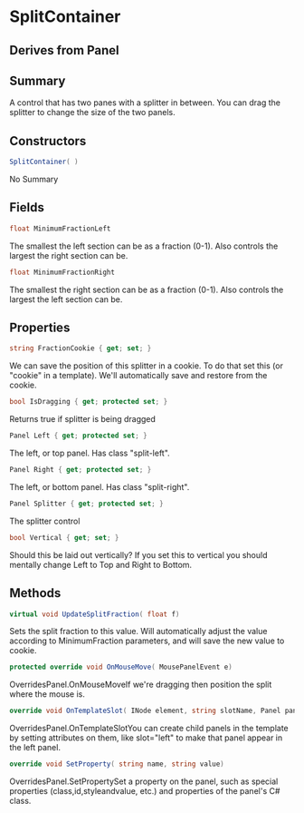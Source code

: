 # SplitContainer

## Derives from Panel

## Summary

A control that has two panes with a splitter in between. You can drag the splitter to change the size of the two panels.
## Constructors

```c#
SplitContainer( ) 
```
No Summary
## Fields

```c#
float MinimumFractionLeft
```
The smallest the left section can be as a fraction (0-1). Also controls the largest the right section can be.
```c#
float MinimumFractionRight
```
The smallest the right section can be as a fraction (0-1). Also controls the largest the left section can be.
## Properties

```c#
string FractionCookie { get; set; } 
```
We can save the position of this splitter in a cookie. To do that set this
(or "cookie" in a template). We'll automatically save and restore from the cookie.
```c#
bool IsDragging { get; protected set; } 
```
Returns true if splitter is being dragged
```c#
Panel Left { get; protected set; } 
```
The left, or top panel. Has class "split-left".
```c#
Panel Right { get; protected set; } 
```
The left, or bottom panel. Has class "split-right".
```c#
Panel Splitter { get; protected set; } 
```
The splitter control
```c#
bool Vertical { get; set; } 
```
Should this be laid out vertically? If you set this to vertical you should
mentally change Left to Top and Right to Bottom.
## Methods

```c#
virtual void UpdateSplitFraction( float f) 
```
Sets the split fraction to this value. Will automatically adjust the value
according to MinimumFraction parameters, and will save the new value to cookie.
```c#
protected override void OnMouseMove( MousePanelEvent e) 
```
OverridesPanel.OnMouseMoveIf we're dragging then position the split where the mouse is.
```c#
override void OnTemplateSlot( INode element, string slotName, Panel panel) 
```
OverridesPanel.OnTemplateSlotYou can create child panels in the template by setting attributes
on them, like slot="left" to make that panel appear in the left panel.
```c#
override void SetProperty( string name, string value) 
```
OverridesPanel.SetPropertySet a property on the panel, such as special properties (class,id,styleandvalue, etc.) and properties of the panel's C# class.
